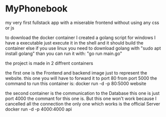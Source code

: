 # MyPhonebook
my very first fullstack app with a miserable frontend without using any css or js


to download the docker container I created a golang script for windows I have a executable just execute it in the shell and it should build the container 
else if you use linux you need to download golang with "sudo apt install golang" than you can run it with: "go run main.go"

the project is made in 2 diffrent containers

the first one is the Frontend and backend image just to represent the website. this one you will have to forward it to port 80 from port 5000 the command to run this container is:
docker run -d -p 80:5000 website

the second container is the communication to the Database this one is just port 4000 the commant for this one is. But this one won't work because I cancelled all the connection the only one which works is the official Server
docker run -d -p 4000:4000 api
